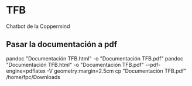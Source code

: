 # TFB
Chatbot de la Coppermind


## Pasar la documentación a pdf  

pandoc "Documentación TFB.html" -o "Documentación TFB.pdf" 
pandoc "Documentación TFB.html" -o "Documentación TFB.pdf" --pdf-engine=pdflatex -V geometry:margin=2.5cm
cp "Documentación TFB.pdf" /home/fpc/Downloads